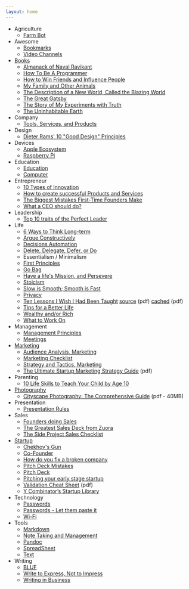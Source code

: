 ```yaml
---
layout: home
---
```


- Agriculture
  - [Farm Bot](/agriculture/farm-bot/)
- Awesome
  - [Bookmarks](/awesome/bookmarks/)
  - [Video Channels](/awesome/video/)
- [Books](/books/)
  - [Almanack of Naval Ravikant](/books/almanack-of-naval-ravikant/)
  - [How To Be A Programmer](/books/how-to-be-a-programmer/)
  - [How to Win Friends and Influence People](/books/how-to-win-friends-and-influence-people/)
  - [My Family and Other Animals](/books/my-family-and-other-animals/)
  - [The Description of a New World, Called the Blazing World](/books/the-description-of-a-new-world-called-the-blazing-world/)
  - [The Great Gatsby](/books/the-great-gatsby/)
  - [The Story of My Experiments with Truth](/books/the-story-of-my-experiments-with-truth/)
  - [The Uninhabitable Earth](/books/the-uninhabitable-earth/)
- Company
  - [Tools, Services, and  Products](/company/tools-services-products/)
- Design
  + [Dieter Rams' 10 "Good Design" Principles](/design/dieter-rams-good-design/)
- Devices
  - [Apple Ecosystem](/devices/apple-ecosystem/)
  - [Raspberry Pi](/devices/raspberry-pi/)
- Education
  - [Education](/education/education/)
  - [Computer](/education/computer/)
- Entrepreneur
  + [10 Types of Innovation](/entrepreneur/10-types-of-innovation/)
  + [How to create successful Products and Services](/entrepreneur/how-to-create-successful-products-and-services/)
  + [The Biggest Mistakes First-Time Founders Make](/entrepreneur/the-biggest-mistakes-first-time-founders-make/)
  + [What a CEO should do?](/entrepreneur/CEO-job-to-do/)
- Leadership
  - [Top 10 traits of the Perfect Leader](/leadership/top-10-traits-of-the-perfect-leader/)
- Life
  - [6 Ways to Think Long-term](/life/6-ways-to-think-long-term/)
  - [Argue Constructively](/life/argue-constructively/)
  - [Decisions Automation](/life/decisions-automation/)
  - [Delete, Delegate, Defer, or Do](/life/dddd/)
  - Essentialism / Minimalism
  - [First Principles](/life/first-principles/)
  - [Go Bag](/life/go-bag/)
  - [Have a life's Mission, and Persevere](/life/have-a-life-mission-and-persevere/)
  - [Stoicism](/life/stoicism/)
  - [Slow is Smooth; Smooth is Fast](/life/slow-is-smooth-and-smooth-is-fast/)
  - [Privacy](/life/privacy/)
  - [Ten Lessons I Wish I Had Been Taught](/life/10-lessons-i-wish-i-had-been-taught/) [source](https://www.ams.org/notices/199701/comm-rota.pdf) (pdf) [cached](/life/10-lessons-i-wish-i-had-been-taught.pdf) (pdf)
  - [Tips for a Better Life](/life/tips-for-a-better-life/)
  - [Wealthy and/or Rich](/life/wealthy-rich/)
  - [What to Work On](/life/what-to-work-on/)
- Management
  - [Management Principles](/management/management-principles/)
  - [Meetings](/management/meetings/)
- [Marketing](/marketing/)
  + [Audience Analysis, Marketing](/marketing/marketing-audience-analysis/)
  + [Marketing Checklist](/marketing/marketing-checklist/)
  + [Strategy and Tactics, Marketing](/marketing/marketing-strategy-tactics/)
  + [The Ultimate Startup Marketing Strategy Guide](/marketing/ultimate-startup-marketing-strategy-guide.pdf/) (pdf)
- Parenting
  - [10 Life Skills to Teach Your Child by Age 10](/parenting/10-life-skills-to-teach-your-child-by-age-10/)
- [Photography](/photography/photography/)
  - [Cityscape Photography: The Comprehensive Guide](/photography/cityscape-photography-guide.pdf) (pdf - 40MB)
- Presentation
  - [Presentation Rules](/presentation/presentation-rules/)
- Sales
  + [Founders doing Sales](/sales/sales-by-founders/)
  + [The Greatest Sales Deck from Zuora](/sales/the-greatest-sales-deck-from-zuora/)
  + [The Side Project Sales Checklist](/sales/the-side-project-sales-checklist/)
- [Startup](/startup/)
  + [Chekhov's Gun](/startup/chekhovs-gun/)
  + [Co-Founder](/startup/co-founder/)
  + [How do you fix a broken company](/startup/how-do-you-fix-a-broken-company/)
  + [Pitch Deck Mistakes](/startup/pitch-deck-mistakes/)
  + [Pitch Deck](/startup/pitch-deck/)
  + [Pitching your early stage startup](/startup/pitching-your-early-stage-startup/)
  + [Validation Cheat Sheet](/startup/validation-cheat-sheet.pdf) (pdf)
  + [Y Combinator’s Startup Library](/startup/ycombinator-startup-library/)
- Technology
  - [Passwords](/technology/passwords/)
  - [Passwords - Let them paste it](/technology/passwords-paste/)
  - [Wi-Fi](/technology/wi-fi/)
- Tools
  - [Markdown](/tools/markdown/)
  - [Note Taking and Management](/tools/note-taking-and-management/)
  - [Pandoc](/tools/pandoc/)
  - [SpreadSheet](/tools/spreadsheet/)
  - [Text](/tools/text/)
- Writing
  + [BLUF](/writing/bluf/)
  + [Write to Express, Not to Impress](/writing/write-to-express-not-to-impress/)
  + [Writing in Business](/writing/writing-business/)
